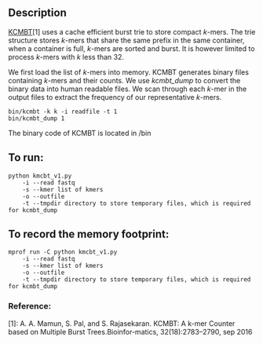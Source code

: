 ## Description
[KCMBT](https://github.com/abdullah009/kcmbt_mt)[1] uses a cache efficient burst trie to store compact *k*-mers. The trie structure stores *k*-mers that share the same prefix in the same container, when a container is full, *k*-mers are sorted and burst. It is however limited to process *k*-mers with *k* less than 32. 

We first load the list of *k*-mers into memory. KCMBT generates binary files containing *k*-mers and their counts. We use *kcmbt_dump* to convert the binary data into human readable files. We scan through each *k*-mer in the output files to extract the frequency of our representative *k*-mers. 

```
bin/kcmbt -k k -i readfile -t 1
bin/kcmbt_dump 1
```
The binary code of KCMBT is located in /bin


## To run:
```
python kmcbt_v1.py
	-i --read fastq
	-s --kmer list of kmers
	-o --outfile
	-t --tmpdir directory to store temporary files, which is required for kcmbt_dump
```

## To record the memory footprint:
```
mprof run -C python kmcbt_v1.py
    -i --read fastq
    -s --kmer list of kmers
    -o --outfile
    -t --tmpdir directory to store temporary files, which is required for kcmbt_dump
```

### Reference:
[1]: A. A. Mamun, S. Pal, and S. Rajasekaran. KCMBT: A k-mer Counter based on Multiple Burst Trees.Bioinfor-matics, 32(18):2783–2790, sep 2016
